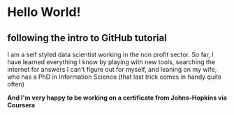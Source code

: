 # Hello World!
## following the intro to GitHub tutorial

I am a self styled data scientist working in the non profit sector. So far, I have learned everything I know by playing with new tools, searching the internet for answers I can't figure out for myself, and leaning on my wife, who has a PhD in Information Science (that last trick comes in handy quite often)

**And I'm very happy to be working on a certificate from Johns-Hopkins via Coursera**
